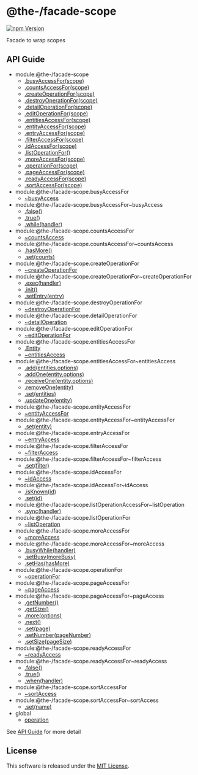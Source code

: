 @the-/facade-scope
==========

<!---
This file is generated by @the-/templates. Do not update manually.
--->

<!-- Badge Start -->
<a name="badges"></a>

[![npm Version][bd_npm_shield_url]][bd_npm_url]

[bd_repo_url]: https://github.com/the-labo/the
[bd_npm_url]: http://www.npmjs.org/package/@the-/facade-scope
[bd_npm_shield_url]: http://img.shields.io/npm/v/@the-/facade-scope.svg?style=flat

<!-- Badge End -->


<!-- Description Start -->
<a name="description"></a>

Facade to wrap scopes

<!-- Description End -->


<!-- Overview Start -->
<a name="overview"></a>



<!-- Overview End -->


<!-- Sections Start -->
<a name="sections"></a>


<!-- Sections Start -->

<a name="api"></a>

## API Guide


- module:@the-/facade-scope
  - [.busyAccessFor(scope)](./doc/api/api.md#module_@the-/facade-scope.busyAccessFor)
  - [.countsAccessFor(scope)](./doc/api/api.md#module_@the-/facade-scope.countsAccessFor)
  - [.createOperationFor(scope)](./doc/api/api.md#module_@the-/facade-scope.createOperationFor)
  - [.destroyOperationFor(scope)](./doc/api/api.md#module_@the-/facade-scope.destroyOperationFor)
  - [.detailOperationFor(scope)](./doc/api/api.md#module_@the-/facade-scope.detailOperationFor)
  - [.editOperationFor(scope)](./doc/api/api.md#module_@the-/facade-scope.editOperationFor)
  - [.entitiesAccessFor(scope)](./doc/api/api.md#module_@the-/facade-scope.entitiesAccessFor)
  - [.entityAccessFor(scope)](./doc/api/api.md#module_@the-/facade-scope.entityAccessFor)
  - [.entryAccessFor(scope)](./doc/api/api.md#module_@the-/facade-scope.entryAccessFor)
  - [.filterAccessFor(scope)](./doc/api/api.md#module_@the-/facade-scope.filterAccessFor)
  - [.idAccessFor(scope)](./doc/api/api.md#module_@the-/facade-scope.idAccessFor)
  - [.listOperationFor()](./doc/api/api.md#module_@the-/facade-scope.listOperationFor)
  - [.moreAccessFor(scope)](./doc/api/api.md#module_@the-/facade-scope.moreAccessFor)
  - [.operationFor(scope)](./doc/api/api.md#module_@the-/facade-scope.operationFor)
  - [.pageAccessFor(scope)](./doc/api/api.md#module_@the-/facade-scope.pageAccessFor)
  - [.readyAccessFor(scope)](./doc/api/api.md#module_@the-/facade-scope.readyAccessFor)
  - [.sortAccessFor(scope)](./doc/api/api.md#module_@the-/facade-scope.sortAccessFor)
- module:@the-/facade-scope.busyAccessFor
  - [~busyAccess](./doc/api/api.md#module_@the-/facade-scope.busyAccessFor~busyAccess)
- module:@the-/facade-scope.busyAccessFor~busyAccess
  - [.false()](./doc/api/api.md#module_@the-/facade-scope.busyAccessFor~busyAccess.false)
  - [.true()](./doc/api/api.md#module_@the-/facade-scope.busyAccessFor~busyAccess.true)
  - [.while(handler)](./doc/api/api.md#module_@the-/facade-scope.busyAccessFor~busyAccess.while)
- module:@the-/facade-scope.countsAccessFor
  - [~countsAccess](./doc/api/api.md#module_@the-/facade-scope.countsAccessFor~countsAccess)
- module:@the-/facade-scope.countsAccessFor~countsAccess
  - [.hasMore()](./doc/api/api.md#module_@the-/facade-scope.countsAccessFor~countsAccess.hasMore)
  - [.set(counts)](./doc/api/api.md#module_@the-/facade-scope.countsAccessFor~countsAccess.set)
- module:@the-/facade-scope.createOperationFor
  - [~createOperationFor](./doc/api/api.md#module_@the-/facade-scope.createOperationFor~createOperationFor)
- module:@the-/facade-scope.createOperationFor~createOperationFor
  - [.exec(handler)](./doc/api/api.md#module_@the-/facade-scope.createOperationFor~createOperationFor.exec)
  - [.init()](./doc/api/api.md#module_@the-/facade-scope.createOperationFor~createOperationFor.init)
  - [.setEntry(entry)](./doc/api/api.md#module_@the-/facade-scope.createOperationFor~createOperationFor.setEntry)
- module:@the-/facade-scope.destroyOperationFor
  - [~destroyOperationFor](./doc/api/api.md#module_@the-/facade-scope.destroyOperationFor~destroyOperationFor)
- module:@the-/facade-scope.detailOperationFor
  - [~detailOperation](./doc/api/api.md#module_@the-/facade-scope.detailOperationFor~detailOperation)
- module:@the-/facade-scope.editOperationFor
  - [~editOperationFor](./doc/api/api.md#module_@the-/facade-scope.editOperationFor~editOperationFor)
- module:@the-/facade-scope.entitiesAccessFor
  - [.Entity](./doc/api/api.md#module_@the-/facade-scope.entitiesAccessFor.Entity)
  - [~entitiesAccess](./doc/api/api.md#module_@the-/facade-scope.entitiesAccessFor~entitiesAccess)
- module:@the-/facade-scope.entitiesAccessFor~entitiesAccess
  - [.add(entities,options)](./doc/api/api.md#module_@the-/facade-scope.entitiesAccessFor~entitiesAccess.add)
  - [.addOne(entity,options)](./doc/api/api.md#module_@the-/facade-scope.entitiesAccessFor~entitiesAccess.addOne)
  - [.receiveOne(entity,options)](./doc/api/api.md#module_@the-/facade-scope.entitiesAccessFor~entitiesAccess.receiveOne)
  - [.removeOne(entity)](./doc/api/api.md#module_@the-/facade-scope.entitiesAccessFor~entitiesAccess.removeOne)
  - [.set(entities)](./doc/api/api.md#module_@the-/facade-scope.entitiesAccessFor~entitiesAccess.set)
  - [.updateOne(entity)](./doc/api/api.md#module_@the-/facade-scope.entitiesAccessFor~entitiesAccess.updateOne)
- module:@the-/facade-scope.entityAccessFor
  - [~entityAccessFor](./doc/api/api.md#module_@the-/facade-scope.entityAccessFor~entityAccessFor)
- module:@the-/facade-scope.entityAccessFor~entityAccessFor
  - [.set(entity)](./doc/api/api.md#module_@the-/facade-scope.entityAccessFor~entityAccessFor.set)
- module:@the-/facade-scope.entryAccessFor
  - [~entryAccess](./doc/api/api.md#module_@the-/facade-scope.entryAccessFor~entryAccess)
- module:@the-/facade-scope.filterAccessFor
  - [~filterAccess](./doc/api/api.md#module_@the-/facade-scope.filterAccessFor~filterAccess)
- module:@the-/facade-scope.filterAccessFor~filterAccess
  - [.set(filter)](./doc/api/api.md#module_@the-/facade-scope.filterAccessFor~filterAccess.set)
- module:@the-/facade-scope.idAccessFor
  - [~idAccess](./doc/api/api.md#module_@the-/facade-scope.idAccessFor~idAccess)
- module:@the-/facade-scope.idAccessFor~idAccess
  - [.isKnown(id)](./doc/api/api.md#module_@the-/facade-scope.idAccessFor~idAccess.isKnown)
  - [.set(id)](./doc/api/api.md#module_@the-/facade-scope.idAccessFor~idAccess.set)
- module:@the-/facade-scope.listOperationAccessFor~listOperation
  - [.sync(handler)](./doc/api/api.md#module_@the-/facade-scope.listOperationAccessFor~listOperation.sync)
- module:@the-/facade-scope.listOperationFor
  - [~listOperation](./doc/api/api.md#module_@the-/facade-scope.listOperationFor~listOperation)
- module:@the-/facade-scope.moreAccessFor
  - [~moreAccess](./doc/api/api.md#module_@the-/facade-scope.moreAccessFor~moreAccess)
- module:@the-/facade-scope.moreAccessFor~moreAccess
  - [.busyWhile(handler)](./doc/api/api.md#module_@the-/facade-scope.moreAccessFor~moreAccess.busyWhile)
  - [.setBusy(moreBusy)](./doc/api/api.md#module_@the-/facade-scope.moreAccessFor~moreAccess.setBusy)
  - [.setHas(hasMore)](./doc/api/api.md#module_@the-/facade-scope.moreAccessFor~moreAccess.setHas)
- module:@the-/facade-scope.operationFor
  - [~operationFor](./doc/api/api.md#module_@the-/facade-scope.operationFor~operationFor)
- module:@the-/facade-scope.pageAccessFor
  - [~pageAccess](./doc/api/api.md#module_@the-/facade-scope.pageAccessFor~pageAccess)
- module:@the-/facade-scope.pageAccessFor~pageAccess
  - [.getNumber()](./doc/api/api.md#module_@the-/facade-scope.pageAccessFor~pageAccess.getNumber)
  - [.getSize()](./doc/api/api.md#module_@the-/facade-scope.pageAccessFor~pageAccess.getSize)
  - [.more(options)](./doc/api/api.md#module_@the-/facade-scope.pageAccessFor~pageAccess.more)
  - [.next()](./doc/api/api.md#module_@the-/facade-scope.pageAccessFor~pageAccess.next)
  - [.set(page)](./doc/api/api.md#module_@the-/facade-scope.pageAccessFor~pageAccess.set)
  - [.setNumber(pageNumber)](./doc/api/api.md#module_@the-/facade-scope.pageAccessFor~pageAccess.setNumber)
  - [.setSize(pageSize)](./doc/api/api.md#module_@the-/facade-scope.pageAccessFor~pageAccess.setSize)
- module:@the-/facade-scope.readyAccessFor
  - [~readyAccess](./doc/api/api.md#module_@the-/facade-scope.readyAccessFor~readyAccess)
- module:@the-/facade-scope.readyAccessFor~readyAccess
  - [.false()](./doc/api/api.md#module_@the-/facade-scope.readyAccessFor~readyAccess.false)
  - [.true()](./doc/api/api.md#module_@the-/facade-scope.readyAccessFor~readyAccess.true)
  - [.when(handler)](./doc/api/api.md#module_@the-/facade-scope.readyAccessFor~readyAccess.when)
- module:@the-/facade-scope.sortAccessFor
  - [~sortAccess](./doc/api/api.md#module_@the-/facade-scope.sortAccessFor~sortAccess)
- module:@the-/facade-scope.sortAccessFor~sortAccess
  - [.set(name)](./doc/api/api.md#module_@the-/facade-scope.sortAccessFor~sortAccess.set)
- global
  - [operation](./doc/api/api.md#operation)

See [API Guide](./doc/api/api.md) for more detail


<!-- LICENSE Start -->
<a name="license"></a>

License
-------
This software is released under the [MIT License](https://github.com/the-labo/the/blob/master/LICENSE).

<!-- LICENSE End -->


